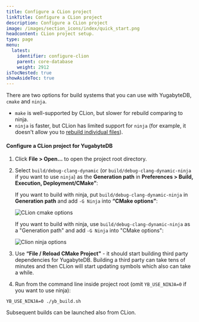```yaml
---
title: Configure a CLion project
linkTitle: Configure a CLion project
description: Configure a CLion project
image: /images/section_icons/index/quick_start.png
headcontent: CLion project setup.
type: page
menu:
  latest:
    identifier: configure-clion
    parent: core-database
    weight: 2912
isTocNested: true
showAsideToc: true
---
```


There are two options for build systems that you can use with YugabyteDB, `cmake` and `ninja`.

* `make` is well-supported by CLion, but slower for rebuild comparing to ninja.
* `ninja` is faster, but CLion has limited support for `ninja` (for example, it doesn't allow you to [rebuild individual files](https://youtrack.jetbrains.com/issue/CPP-17622)).

#### Configure a CLion project for YugabyteDB

1. Click **File > Open…** to open the project root directory.
2. Select `build/debug-clang-dynamic` (or `build/debug-clang-dynamic-ninja` if you want to use `ninja`) as the **Generation path** in **Preferences > Build, Execution, Deployment/CMake”**: 

    If you want to build with ninja, put `build/debug-clang-dynamic-ninja` in **Generation path** and add `-G Ninja` into **“CMake options”**:    
        
    ![CLion cmake options](/images/contribute/clion-cmake-options.png)
    
    If you want to build with ninja, use `build/debug-clang-dynamic-ninja` as a "Generation path" and add `-G Ninja` into "CMake options":
    
    ![Clion ninja options](/images/contribute/clion-cmake-options-ninja.png)

3. Use **“File / Reload CMake Project"** - it should start building third party dependencies for YugabyteDB. 
Building a third party can take tens of minutes and then CLion will start updating symbols which also can take a while.
4. Run from the command line inside project root (omit `YB_USE_NINJA=0` if you want to use ninja): 

```YB_USE_NINJA=0 ./yb_build.sh```

Subsequent builds can be launched also from CLion.
